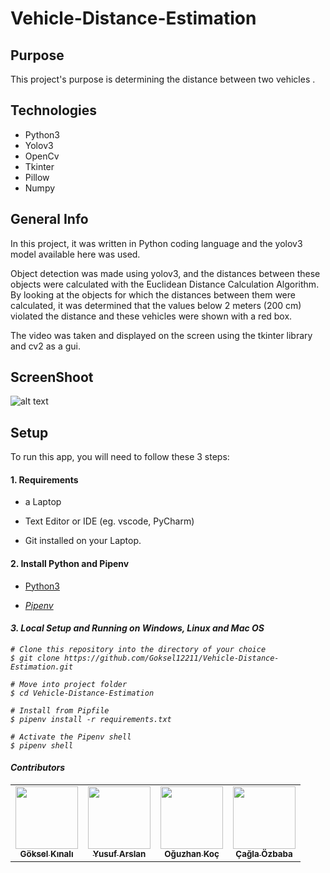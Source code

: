 # Vehicle-Distance-Estimation 
## Purpose
This project's purpose is determining the distance between two vehicles .

## Technologies
- Python3
- Yolov3
- OpenCv
- Tkinter
- Pillow
- Numpy

## General Info
In this project, it was written in Python coding language and the yolov3 model available here was used.

Object detection was made using yolov3, and the distances between these objects were calculated with the Euclidean Distance Calculation Algorithm. By looking at the objects for which the distances between them were calculated, it was determined that the values below 2 meters (200 cm) violated the distance and these vehicles were shown with a red box.

The video was taken and displayed on the screen using the tkinter library and cv2 as a gui.

## ScreenShoot
![alt text](https://github.com/Goksel12211/Vehicle-Distance-Estimation/blob/main/input/demo.png?raw=true)

## Setup
To run this app, you will need to follow these 3 steps:

#### 1. Requirements
- a Laptop

- Text Editor or IDE (eg. vscode, PyCharm)

- Git installed on your Laptop.

#### 2. Install Python and Pipenv
- <a href="https://www.python.org/downloads/release/python-3101/">Python3<i height="28"></a>

- <a href="https://pipenv-es.readthedocs.io/es/stable/">Pipenv<i height="28"></a>
#### 3. Local Setup and Running on Windows, Linux and Mac OS

  ```
  # Clone this repository into the directory of your choice
  $ git clone https://github.com/Goksel12211/Vehicle-Distance-Estimation.git
  
  # Move into project folder
  $ cd Vehicle-Distance-Estimation
  
  # Install from Pipfile
  $ pipenv install -r requirements.txt 
  
  # Activate the Pipenv shell
  $ pipenv shell
  ```
#### Contributors
  <table>
  <tr>
    <td align="center"><a href="https://github.com/Goksel12211"><img src="https://avatars.githubusercontent.com/Goksel12211?v=4" width="100px;" alt=""/><br /><sub><b>Göksel Kınalı</b></sub></a><br /></td>
    <td align="center"><a href="https://github.com/ysfArslan1"><img src="https://avatars.githubusercontent.com/ysfArslan1?v=4s=100" width="100px;" alt=""/><br /><sub><b>Yusuf Arslan</b></sub></a><br /></td>
<td align="center"><a href="https://github.com/oguzhankoc55"><img src="https://avatars.githubusercontent.com/oguzhankoc55?v=4s=100" width="100px;" alt=""/><br /><sub><b>Oğuzhan Koç </b></sub></a><br /></td>
<td align="center"><a href="https://github.com/caglaozbb"><img src="https://avatars.githubusercontent.com/caglaozbb?v=4s=100" width="100px;" alt=""/><br /><sub><b>Çağla Özbaba </b></sub></a><br /></td>

  </tr>
  
</table>

